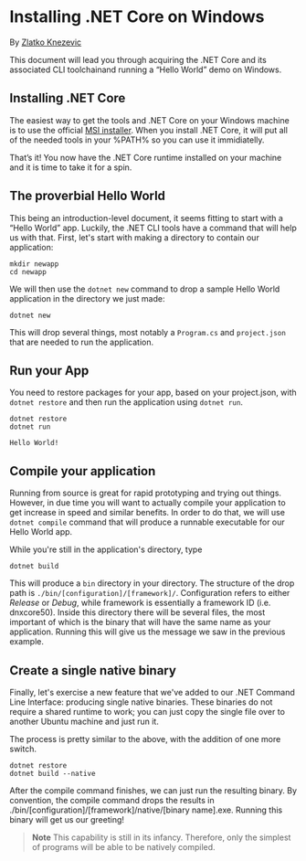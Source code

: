 # Installing .NET Core on Windows

By [Zlatko Knezevic](https://github.com/blackdwarf)

This document will lead you through acquiring the .NET Core and its associated CLI toolchainand running a “Hello World” demo on Windows.

## Installing .NET Core 

The easiest way to get the tools and .NET Core on your Windows machine is to use the official [MSI installer](https://dotnetcli.blob.core.windows.net/dotnet/dev/Installers/Latest/dotnet-win-x64.latest.msi). When you install .NET Core, it will put all of the needed tools in your %PATH% so you can use it immidiatelly.  

That’s it! You now have the .NET Core runtime installed on your machine and it is time to take it for a spin.

## The proverbial Hello World

This being an introduction-level document, it seems fitting to start with a “Hello World” app. Luckily, the .NET CLI tools have a command that will help us with that. First, let's start with making a directory to contain our application:

```console
mkdir newapp
cd newapp
```

We will then use the `dotnet new` command to drop a sample Hello World application in the directory we just made:

```console
dotnet new
```

This will drop several things, most notably a `Program.cs` and `project.json` that are needed to run the application. 

## Run your App

You need to restore packages for your app, based on your project.json, with `dotnet restore` and then run the application using `dotnet run`. 

```console
dotnet restore
dotnet run

Hello World!
```

## Compile your application

Running from source is great for rapid prototyping and trying out things. However, in due time you will want to actually compile your application to get increase in speed and similar benefits. In order to do that, we will use `dotnet compile` command that will produce a runnable executable for our Hello World app.

While you're still in the application's directory, type

    dotnet build
    
This will produce a `bin` directory in your directory. The structure of the drop path is `./bin/[configuration]/[framework]/`. Configuration refers to either *Release* or *Debug*, while framework is essentially a framework ID (i.e. dnxcore50). Inside this directory there will be several files, the most important of which is the binary that will have the same name as your application. Running this will give us the message we saw in the previous example. 

## Create a single native binary 

Finally, let's exercise a new feature that we've added to our .NET Command Line Interface: producing single native binaries. These binaries do not require a shared runtime to work; you can just copy the single file over to another Ubuntu machine and just run it. 

The process is pretty similar to the above, with the addition of one more switch.

```console
dotnet restore
dotnet build --native
```

After the compile command finishes, we can just run the resulting binary. By convention, the compile command drops the results in ./bin/[configuration]/[framework]/native/[binary name].exe. Running this binary will get us our greeting! 

> **Note**
> This capability is still in its infancy. Therefore, only the simplest of programs will be able to be natively compiled. 

